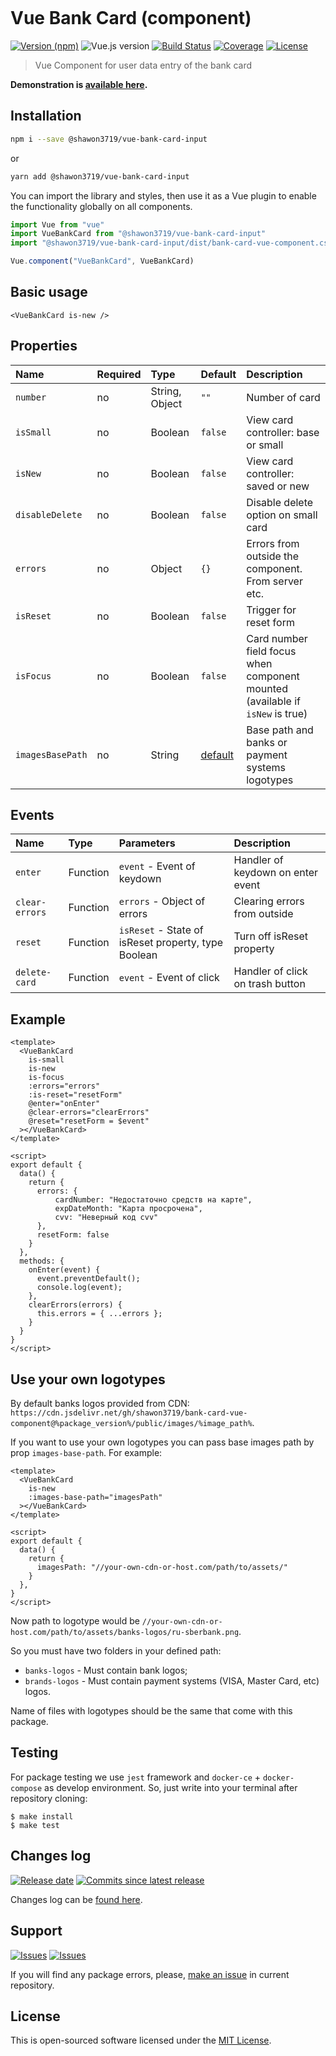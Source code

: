 <p align="center">
  <img src="https://hsto.org/webt/hr/bv/wn/hrbvwnbouxlcak5inmxeccaohf0.png" alt="" />
</p>

# Vue Bank Card (component)

[![Version (npm)][badge_npm_version]][link_npm]
![Vue.js version][badge_vue_version]
[![Build Status][badge_build_status]][link_build_status]
[![Coverage][badge_coverage]][link_coverage]
[![License][badge_license]][link_license]

> Vue Component for user data entry of the bank card

**Demonstration is [available here](https://github.com/shawon3719/vue-bank-card-input.git).**

## Installation

```bash
npm i --save @shawon3719/vue-bank-card-input
```

or

```bash
yarn add @shawon3719/vue-bank-card-input
```

You can import the library and styles, then use it as a Vue plugin to enable the functionality globally on all components.

```js
import Vue from "vue"
import VueBankCard from "@shawon3719/vue-bank-card-input"
import "@shawon3719/vue-bank-card-input/dist/bank-card-vue-component.css"

Vue.component("VueBankCard", VueBankCard)
```

## Basic usage

```vue
<VueBankCard is-new />
```

## Properties

Name      | Required | Type           | Default | Description
:---      | :---     | :---           | :---    | :---
`number`  | no       | String, Object | `""`    | Number of card
`isSmall` | no       | Boolean        | `false` | View card controller: base or small
`isNew`   | no       | Boolean        | `false` | View card controller: saved or new
`disableDelete`   | no       | Boolean        | `false` | Disable delete option on small card
`errors`  | no       | Object         | `{}`    | Errors from outside the component. From server etc.
`isReset` | no       | Boolean        | `false` | Trigger for reset form
`isFocus` | no       | Boolean        | `false` | Card number field focus when component mounted (available if `isNew` is true)
`imagesBasePath` | no | String | [default](`https://cdn.jsdelivr.net/gh/shawon3719/bank-card-vue-component@master/public/images/`) | Base path and banks or payment systems logotypes

## Events

Name           | Type     | Parameters | Description
:---           | :---     | :---       | :---
`enter`        | Function | `event` - Event of keydown | Handler of keydown on enter event
`clear-errors` | Function | `errors` - Object of errors | Clearing errors from outside
`reset`        | Function | `isReset` - State of isReset property, type Boolean | Turn off isReset property
`delete-card`  | Function | `event` - Event of click | Handler of click on trash button

## Example

```vue
<template>
  <VueBankCard
    is-small
    is-new
    is-focus
    :errors="errors"
    :is-reset="resetForm"
    @enter="onEnter"
    @clear-errors="clearErrors"
    @reset="resetForm = $event"
  ></VueBankCard>
</template>

<script>
export default {
  data() {
    return {
      errors: {
          cardNumber: "Недостаточно средств на карте",
          expDateMonth: "Карта просрочена",
          cvv: "Неверный код cvv"
      },
      resetForm: false
    }
  },
  methods: {
    onEnter(event) {
      event.preventDefault();
      console.log(event);
    },
    clearErrors(errors) {
      this.errors = { ...errors };
    }
  }
}
</script>
```
## Use your own logotypes

By default banks logos provided from CDN: `https://cdn.jsdelivr.net/gh/shawon3719/bank-card-vue-component@%package_version%/public/images/%image_path%`.

If you want to use your own logotypes you can pass base images path by prop `images-base-path`. For example:
```vue
<template>
  <VueBankCard
    is-new
    :images-base-path="imagesPath"
  ></VueBankCard>
</template>

<script>
export default {
  data() {
    return {
      imagesPath: "//your-own-cdn-or-host.com/path/to/assets/"
    }
  },
}
</script>
```

Now path to logotype would be `//your-own-cdn-or-host.com/path/to/assets/banks-logos/ru-sberbank.png`.

So you must have two folders in your defined path:
 - `banks-logos` - Must contain bank logos;
 - `brands-logos` - Must contain payment systems (VISA, Master Card, etc) logos.

Name of files with logotypes should be the same that come with this package.

## Testing

For package testing we use `jest` framework and `docker-ce` + `docker-compose` as develop environment. So, just write into your terminal after repository cloning:

```shell
$ make install
$ make test
```

## Changes log

[![Release date][badge_release_date]][link_releases]
[![Commits since latest release][badge_commits_since_release]][link_commits]

Changes log can be [found here][link_changes_log].

## Support

[![Issues][badge_issues]][link_issues]
[![Issues][badge_pulls]][link_pulls]

If you will find any package errors, please, [make an issue][link_create_issue] in current repository.

## License

This is open-sourced software licensed under the [MIT License][link_license].

[badge_npm_version]:https://img.shields.io/npm/v/@shawon3719/vue-bank-card-input.svg?maxAge=180
[badge_vue_version]:https://img.shields.io/github/package-json/dependency-version/shawon3719/bank-card-vue-component/vue.svg
[badge_build_status]:https://img.shields.io/github/workflow/status/shawon3719/bank-card-vue-component/tests/master
[badge_coverage]:https://img.shields.io/codecov/c/github/shawon3719/bank-card-vue-component/master.svg?maxAge=60
[badge_release_date]:https://img.shields.io/github/release-date/shawon3719/bank-card-vue-component.svg?style=flat-square&maxAge=180
[badge_commits_since_release]:https://img.shields.io/github/commits-since/shawon3719/bank-card-vue-component/latest.svg?style=flat-square&maxAge=180
[badge_issues]:https://img.shields.io/github/issues/shawon3719/bank-card-vue-component.svg?style=flat-square&maxAge=180
[badge_pulls]:https://img.shields.io/github/issues-pr/shawon3719/bank-card-vue-component.svg?style=flat-square&maxAge=180
[badge_license]:https://img.shields.io/github/license/shawon3719/bank-card-vue-component.svg?longCache=true
[link_releases]:https://github.com/shawon3719/bank-card-vue-component/releases
[link_commits]:https://github.com/shawon3719/bank-card-vue-component/commits
[link_changes_log]:https://github.com/shawon3719/bank-card-vue-component/blob/master/CHANGELOG.md
[link_issues]:https://github.com/shawon3719/bank-card-vue-component/issues
[link_pulls]:https://github.com/shawon3719/bank-card-vue-component/pulls
[link_build_status]:https://travis-ci.org/shawon3719/bank-card-vue-component
[link_coverage]:https://codecov.io/gh/shawon3719/bank-card-vue-component/
[link_npm]:https://www.npmjs.com/package/@shawon3719/vue-bank-card-input
[link_create_issue]:https://github.com/shawon3719/bank-card-vue-component/issues/new/choose
[link_license]:https://github.com/shawon3719/bank-card-vue-component/blob/master/LICENSE
